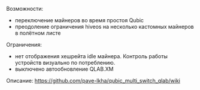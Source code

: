 Возможности:

* переключение майнеров во время простоя Qubic
* преодоление ограничения hiveos на несколько кастомных майнеров в полётном листе

Ограничения:

* нет отображения хешрейта idle майнера. Контроль работы устройств визуально по потреблению.
* выключено автообновление QLAB.XM

Описание: https://github.com/pave-lkha/qubic_multi_switch_qlab/wiki
